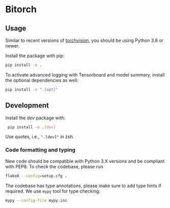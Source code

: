 # Bitorch

## Usage

Similar to recent versions of [torchvision](https://github.com/pytorch/vision), you should be using Python 3.8 or newer.

Install the package with pip:
```bash
pip install -e .
```

To activate advanced logging with Tensorboard and model summary, install the optional dependencies as well:
```bash
pip install -e ".[opt]"
```

## Development

Install the _dev_ package with:
```bash
 pip install -e .[dev]
```
Use quotes, i.e., `".[dev]"` in zsh.

### Code formatting and typing

New code should be compatible with Python 3.X versions and be compliant with PEP8. To check the codebase, please run
```bash
flake8 --config=setup.cfg .
```

The codebase has type annotations, please make sure to add type hints if required. We use `mypy` tool for type checking:
```bash
mypy --config-file mypy.ini
```
